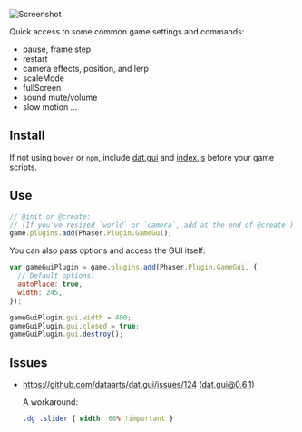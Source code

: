 ![Screenshot](https://samme.github.io/phaser-plugin-game-gui/screenshot.png)

Quick access to some common game settings and commands:

  - pause, frame step
  - restart
  - camera effects, position, and lerp
  - scaleMode
  - fullScreen
  - sound mute/volume
  - slow motion …

Install
-------

If not using `bower` or `npm`, include [dat.gui](https://github.com/dataarts/dat.gui) and [index.js](./index.js) before your game scripts.

Use
---

```javascript
// @init or @create:
// (If you've resized `world` or `camera`, add at the end of @create.)
game.plugins.add(Phaser.Plugin.GameGui);
```

You can also pass options and access the GUI itself:

```javascript
var gameGuiPlugin = game.plugins.add(Phaser.Plugin.GameGui, {
  // Default options:
  autoPlace: true,
  width: 245,
});

gameGuiPlugin.gui.width = 400;
gameGuiPlugin.gui.closed = true;
gameGuiPlugin.gui.destroy();
```

Issues
------

- <https://github.com/dataarts/dat.gui/issues/124> (dat.gui@0.6.1)

  A workaround:

  ```css
  .dg .slider { width: 60% !important }
  ```

